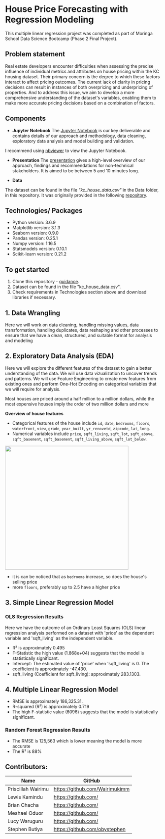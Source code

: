 # House Price Forecasting with Regression Modeling

This multiple linear regression project was completed as part of Moringa School Data Science Bootcamp (Phase 2 Final Project).

## Problem statement
Real estate developers encounter difficulties when assessing the precise influence of individual metrics and attributes on house pricing within the KC housing dataset. Their primary concern is the degree to which these factors interact to affect pricing outcomes. The current lack of clarity in pricing decisions can result in instances of both overpricing and underpricing of properties. And to address this issue, we aim to develop a more comprehensive understanding of the dataset's variables, enabling them to make more accurate pricing decisions based on a combination of factors.

## Components

* **Jupyter Notebook**
The [Jupyter Notebook](https://github.com/Wairimukimm/dsc-phase-2-project-v2-3/blob/main/student.ipynb) is our key deliverable and contains details of our approach and methodology, data cleaning, exploratory data analysis and model building and validation.

I recommend using [nbviewer](https://nbviewer.jupyter.org/) to view the Jupyter Notebook.

* **Presentation**
The [presentation](https://) gives a high-level overview of our approach, findings and recommendations for non-technical stakeholders. It is aimed to be between 5 and 10 minutes long.

* **Data**

The dataset can be found in the file *"kc_house_data.csv"* in the Data folder, in this repository. It was originally provided in the following [repository](https://github.com/Wairimukimm/dsc-phase-2-project-v2-3/blob/main/data/kc_house_data.csv). 

## Technologies/ Packages

* Python version: 3.6.9
* Matplotlib version: 3.1.3
* Seaborn version: 0.9.0
* Pandas version: 0.25.1
* Numpy version: 1.16.5
* Statsmodels version: 0.10.1
* Scikit-learn version: 0.21.2  

## To get started

1. Clone this repository - [guidance](https://help.github.com/articles/cloning-a-repository/).
2. Dataset can be found in the file "kc_house_data.csv".
3. Check requirements in Technologies section above and download libraries if necessary.

## 1. Data Wrangling
Here we will work on data cleaning, handling missing values, data transformation, handling duplicates, data reshaping and other processes to ensure that we have a clean, structured, and suitable format for analysis and modeling

## 2. Exploratory Data Analysis (EDA)
Here we will explore the different features of the dataset to gain a better understanding of the data. We will use data vizualization to uncover trends and patterns. We will use Feature Engineering to create new features from existing ones and perform One-Hot Encoding on categorical variables that we will require for analysis.

Most houses are priced around a half million to a million dollars,
while the most expensive houses imply the order of two million dollars and more

**Overview of house features**
- Categorical features of the house include `id`, `date`, `bedrooms`, `floors`, `waterfront`, `view`, `grade`, `year_built`, `yr_renovetd`, `zipcode`, `lat`, `long`.
- Numerical variables include `price`, `sqft_living`, `sqft_lot`, `sqft_above`, `sqft_basement`, `sqft_basement`, `sqft_living_above`, `sqft_lot_below`.

<img src="/Images/waterfront.PNG" width = "400" >

- it is can be noticed that as `bedrooms` increase, so does the house's selling price
- more `floors`, preferably up to 2.5 have a higher price  

## 3. Simple Linear Regression Model
### OLS Regression Results

Here we have the outcome of an Ordinary Least Squares (OLS) linear regression analysis performed on a dataset with 'price' as the dependent variable and 'sqft_living' as the independent variable. 

- R² is approximately 0.495
- F-Statistic the high value (1.868e+04) suggests that the model is statistically significant.
- Intercept: The estimated value of 'price' when 'sqft_living' is 0. The coefficient is approximately -47,430.
- sqft_living (Coefficient for sqft_living): approximately 283.1303.


## 4. Multiple Linear Regression Model
- RMSE is approximately 186,325.31.
- R-squared (R²) is approximately 0.719
- The high F-statistic value (6096) suggests that the model is statistically significant.

### Random Forest Regression Results
- The RMSE is 125,563 which is lower meaning the model is more accurate
- The R² is 88%



## Contributors:
|Name     |  GitHub   |
|---------|-----------------|
|Priscillah Wairimu |https://github.com/Wairimukimm|
|Lewis Kamindu |https://github.com/|
|Brian Chacha |https://github.com/|
|Meshael Oduor |https://github.com/|
|Lucy Waruguru |https://github.com/|
|Stephen Butiya |https://github.com/obystephen|







